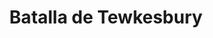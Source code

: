 ﻿---
title: "Batalla de Tewkesbury"
permalink: periodes_820.html
layout: periode
dataInici: 1471-05-04
sidebar: periodes
pares:
  - 590:
    title: "Guerra de las Dos Rosas"
    dataInici: "(1455)"
    dataFi: "(1485)"

fills:
jocsPrincipals:
jocsEscenaris:
jocsEpoca:
  - title: "Blood & Roses"
    bggId: 132019
    escenari: "Tewksbury"
    dataInici: 
    dataFi: 

  - title: "Table Battles: Wars of the Roses"
    bggId: 239769
    escenari: "Tewkesbury"
    dataInici: 
    dataFi: 

jocsEpocaEscenaris:
---
